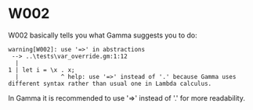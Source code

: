 # W002

W002 basically tells you what Gamma suggests you to do:
```
warning[W002]: use '=>' in abstractions
 --> ..\tests\var_override.gm:1:12
  |
1 | let i = \x . x;
  |            ^ help: use '=>' instead of '.' because Gamma uses different syntax rather than usual one in Lambda calculus.
```

In Gamma it is recommended to use '=>' instead of '.' for more readability.
